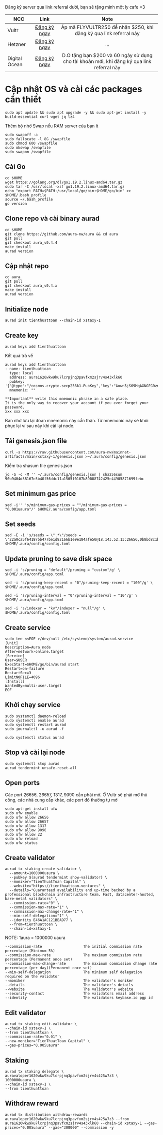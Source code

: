 Đăng ký server qua link referral dưới, bạn sẽ tặng mình một ly cafe <3

| NCC           | Link           | Note |
| ------------- |:-------------:     |:-------------: |
| Vultr         | [Đăng ký ngay ](https://www.vultr.com/?ref=6846932)|Áp mã FLYVULTR250 để nhận $250, khi đăng ký qua link referral này|
| Hetzner      | [Đăng ký ngay ](https://hetzner.cloud/?ref=fS54U43gi4aS)    |...|
| Digital Ocean | [Đăng ký ngay ](https://m.do.co/c/5ef6c574cded)     | D.O tặng bạn $200 và 60 ngày sử dụng cho tài khoản mới, khi đăng ký qua link referral này |

# Cập nhật OS và cài các packages cần thiết
```
sudo apt update && sudo apt upgrade -y && sudo apt-get install -y build-essential curl wget jq lz4
```
Thêm bộ nhớ Swap nếu RAM server của bạn ít
```
sudo swapoff -a
sudo fallocate -l 8G /swapfile
sudo chmod 600 /swapfile
sudo mkswap /swapfile
sudo swapon /swapfile
```

## Cài Go
```
cd $HOME
wget https://golang.org/dl/go1.19.2.linux-amd64.tar.gz
sudo tar -C /usr/local -xzf go1.19.2.linux-amd64.tar.gz
echo "export PATH=$PATH:/usr/local/go/bin:$HOME/go/bin" >> $HOME/.bash_profile
source ~/.bash_profile
go version
```

## Clone repo và cài binary aurad
```
cd $HOME
git clone https://github.com/aura-nw/aura && cd aura
git pull
git checkout aura_v0.4.4
make install
aurad version
```
## Cập nhật repo
```
cd aura
git pull
git checkout aura_v0.4.x
make install
aurad version
```

## 	Initialize node 
```
aurad init tienthuattoan --chain-id xstaxy-1
```
## Create key
```
aurad keys add tienthuattoan
```
Kết quả trả về
```
aurad keys add tienthuattoan
- name: tienthuattoan
  type: local
  address: aura1620wkw9ku7lcrpjnq3pavfxm2sjrv4s43xlk60
  pubkey: '{"@type":"/cosmos.crypto.secp256k1.PubKey","key":"Aown5jS69MqAXNGFG0zmJ9Zpx1KuQljxIx0eApixjgvf"}'
  mnemonic: ""

**Important** write this mnemonic phrase in a safe place.
It is the only way to recover your account if you ever forget your password.
xxx xxx xxx 
```
Bạn nhớ lưu lại đoạn mnemonic này cẩn thận. Từ mnemonic này sẽ khôi phục lại ví sau này khi cài lại node.

## Tải genesis.json file
```
curl -s https://raw.githubusercontent.com/aura-nw/mainnet-artifacts/main/xstaxy-1/genesis.json >~/.aura/config/genesis.json
```
Kiểm tra shasum file genesis.json
```
jq -S -c -M '' ~/.aura/config/genesis.json | sha256sum
90b9404d38167e3b40f56ddc11a1565f0107b89008742425e44905871699febc
```

## Set minimum gas price 
```
sed -i'' 's/minimum-gas-prices = ""/minimum-gas-prices = "0.001uaura"/' $HOME/.aura/config/app.toml
```


## Set seeds
```
sed -E -i 's/seeds = \".*\"/seeds = \"22a0ca5f64187bb477be1d82166b1e9e184afe50@18.143.52.13:26656,0b8bd8c1b956b441f036e71df3a4d96e85f843b8@13.250.159.219:26656\"/' $HOME/.aura/config/config.toml
```

## Update pruning to save disk space
```
sed -i 's/pruning = "default"/pruning = "custom"/g' \
$HOME/.aura/config/app.toml

sed -i 's/pruning-keep-recent = "0"/pruning-keep-recent = "100"/g' \
$HOME/.aura/config/app.toml

sed -i 's/pruning-interval = "0"/pruning-interval = "10"/g' \
$HOME/.aura/config/app.toml

sed -i 's/indexer = "kv"/indexer = "null"/g' \
$HOME/.aura/config/config.toml
```

## Create service 
```
sudo tee <<EOF >/dev/null /etc/systemd/system/aurad.service
[Unit]
Description=Aura node
After=network-online.target
[Service]
User=$USER
ExecStart=$HOME/go/bin/aurad start
Restart=on-failure
RestartSec=3
LimitNOFILE=4096
[Install]
WantedBy=multi-user.target
EOF
```
## Khởi chạy service
```
sudo systemctl daemon-reload
sudo systemctl enable aurad
sudo systemctl restart aurad
sudo journalctl -u aurad -f
```
```
sudo systemctl status aurad
```
## Stop và cài lại node
```
sudo systemctl stop aurad
aurad tendermint unsafe-reset-all
```
## Open ports
Các port 26656, 26657, 1317, 9090 cần phải mở. Ở Vultr sẽ phải mở thủ công, các nhà cung cấp khác, các port đó thường tự mở
```
sudo apt-get install ufw
sudo ufw enable
sudo ufw allow 26656
sudo ufw allow 26657
sudo ufw allow 1317
sudo ufw allow 9090
sudo ufw allow 22
sudo ufw reload
sudo ufw status
```
## Create validator
```
aurad tx staking create-validator \
  --amount=1000000uaura \
  --pubkey $(aurad tendermint show-validator) \
  --moniker="TienThuatToan Capital" \
  --website="https://tienthuattoan.ventures" \
  --details="Guaranteed availability and up-time backed by a professional blockchain infrastructure team. Fast, datacenter-hosted, bare-metal validators" \
  --commission-rate="0" \
  --commission-max-rate="1" \
  --commission-max-change-rate="1" \
  --min-self-delegation="1" \
  --identity E46A1AC121BEAD77 \
  --from=tienthuattoan \
  --chain-id=xstaxy-1
```
NOTE: 1aura = 1000000 uaura
```
--commission-rate                   The initial commission rate percentage (Minimum 5%)
--commission-max-rate               The maximum commission rate percentage (Permanent once set)
--commission-max-change-rate        The maximum commission change rate percentage (per day)(Permanent once set)
--min-self-delegation               The minimum self delegation required on the validator
--moniker                           The validator's moniker
--details                           The validator's details
--website                           The validator's website
--security-contact                  The validators email address
--identity                          The validators keybase.io pgp id
```
## Edit validator
```
aurad tx staking edit-validator \
--chain-id xstaxy-1 \
--from tienthuattoan \
--commission-rate="0.01" \
--new-moniker="TienThuatToan Capital" \
--gas-prices="0.005uaura"
```

## Staking
```
aurad tx staking delegate \
auravaloper1620wkw9ku7lcrpjnq3pavfxm2sjrv4s425w7z3 \
1000000uaura \
--chain-id xstaxy-1 \
--from tienthuattoan

```
## Withdraw reward
```
aurad tx distribution withdraw-rewards auravaloper1620wkw9ku7lcrpjnq3pavfxm2sjrv4s425w7z3 --from aura1620wkw9ku7lcrpjnq3pavfxm2sjrv4s43xlk60 --chain-id xstaxy-1 --gas-prices="0.005uaura" --gas="300000" --commission -y
```

